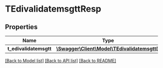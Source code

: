 # TEdivalidatemsgttResp

## Properties
Name | Type | Description | Notes
------------ | ------------- | ------------- | -------------
**t_edivalidatemsgtt** | [**\Swagger\Client\Model\TEdivalidatemsgtt[]**](TEdivalidatemsgtt.md) |  | [optional] 

[[Back to Model list]](../README.md#documentation-for-models) [[Back to API list]](../README.md#documentation-for-api-endpoints) [[Back to README]](../README.md)


